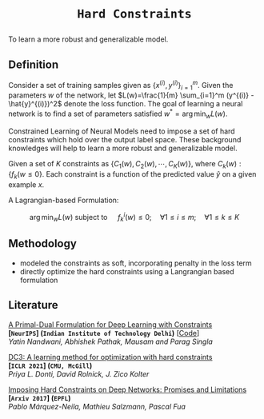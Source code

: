 # <p align=center>`Hard Constraints` </p>

To learn a more robust and generalizable model.

## Definition

Consider a set of training samples given as $\{x^{(i)}, y^{(i)}\}_{i=1}^m$. Given the parameters $w$ of the network, let $L(w)=\frac{1}{m} \sum_{i=1}^m (y^{(i)} - \hat{y}^{(i)})^2$ denote the loss function. The goal of learning a neural network is to find a set of parameters satisfied $w^* = \arg\min_w L(w)$.

Constrained Learning of Neural Models need to impose a set of hard constraints which hold over the output label space. These background knowledges will help to learn a more robust and generalizable model.

Given a set of $K$  constraints as $\{C_1(w), C_2(w), \cdots, C_K(w)\}$, where $C_k(w): \{f_k(w \le 0\}$. Each constraint is a function of the predicted value $\hat{y}$ on a given example $x$.

A Lagrangian-based Formulation:

$$
\arg\min_{w} L(w) \text { subject to } \quad f_{k}^{i}(w) \leq 0 ; \quad \forall 1 \leq i \leq m ; \quad \forall 1 \leq k \leq K
$$


## Methodology

- modeled the constraints as soft, incorporating penalty in the loss term
- directly optimize the hard constraints using a Langrangian based formulation



## Literature

[A Primal-Dual Formulation for Deep Learning with Constraints](https://papers.nips.cc/paper/2019/file/cf708fc1decf0337aded484f8f4519ae-Paper.pdf)  
**[`NeurIPS`] (`Indian Institute of Technology Delhi`)** [[Code](https://github.com/dair-iitd/dl-with-constraints)]  
*Yatin Nandwani, Abhishek Pathak, Mausam and Parag Singla*

[DC3: A learning method for optimization with hard constraints](https://arxiv.org/pdf/2104.12225.pdf)  
**[`ICLR 2021`] (`CMU, McGill`)**  
*Priya L. Donti, David Rolnick, J. Zico Kolter*

[Imposing Hard Constraints on Deep Networks: Promises and Limitations](https://arxiv.org/pdf/1706.02025.pdf)  
**[`Arxiv 2017`] (`EPFL`)**  
*Pablo Márquez-Neila, Mathieu Salzmann, Pascal Fua*

